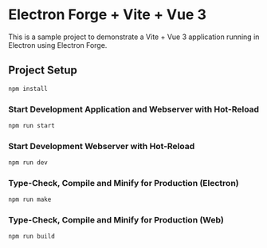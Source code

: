 # Electron Forge + Vite + Vue 3

This is a sample project to demonstrate a Vite + Vue 3 application running in Electron using Electron Forge.

## Project Setup

```sh
npm install
```

### Start Development Application and Webserver with Hot-Reload

```sh
npm run start
```

### Start Development Webserver with Hot-Reload

```sh
npm run dev
```

### Type-Check, Compile and Minify for Production (Electron)

```sh
npm run make
```

### Type-Check, Compile and Minify for Production (Web)

```sh
npm run build
```